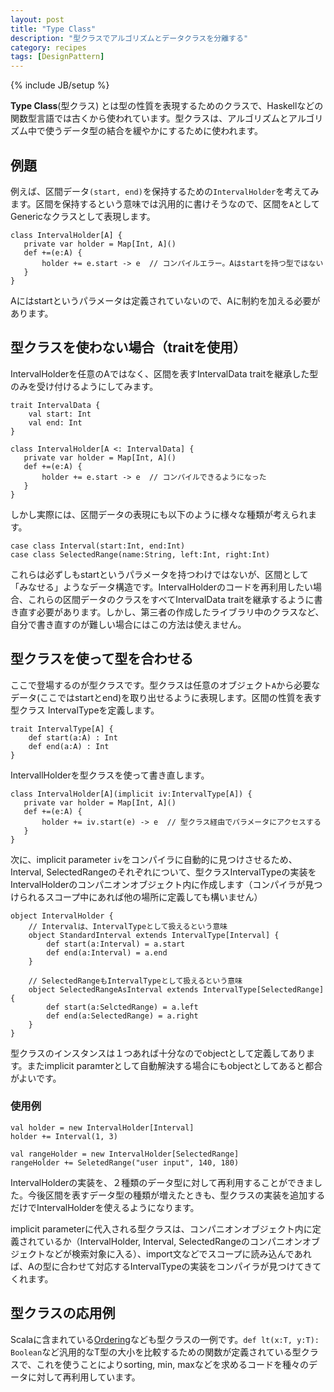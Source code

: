 ```yaml
---
layout: post
title: "Type Class"
description: "型クラスでアルゴリズムとデータクラスを分離する"
category: recipes
tags: [DesignPattern]
---
```

{% include JB/setup %}

**Type Class**(型クラス) とは型の性質を表現するためのクラスで、Haskellなどの関数型言語では古くから使われています。型クラスは、アルゴリズムとアルゴリズム中で使うデータ型の結合を緩やかにするために使われます。

## 例題

例えば、区間データ`(start, end)`を保持するための`IntervalHolder`を考えてみます。区間を保持するという意味では汎用的に書けそうなので、区間を`A`としてGenericなクラスとして表現します。

    class IntervalHolder[A] {
       private var holder = Map[Int, A]()
       def +=(e:A) {
		   holder += e.start -> e  // コンパイルエラー。Aはstartを持つ型ではない
	   }
    }

Aにはstartというパラメータは定義されていないので、Aに制約を加える必要があります。

## 型クラスを使わない場合（traitを使用）

IntervalHolderを任意のAではなく、区間を表すIntervalData traitを継承した型のみを受け付けるようにしてみます。

	trait IntervalData {
		val start: Int
		val end: Int
	}

    class IntervalHolder[A <: IntervalData] {
       private var holder = Map[Int, A]()
       def +=(e:A) {
		   holder += e.start -> e  // コンパイルできるようになった
	   }
    }

しかし実際には、区間データの表現にも以下のように様々な種類が考えられます。

    case class Interval(start:Int, end:Int)
    case class SelectedRange(name:String, left:Int, right:Int)

これらは必ずしもstartというパラメータを持つわけではないが、区間として「みなせる」ようなデータ構造です。IntervalHolderのコードを再利用したい場合、これらの区間データのクラスをすべてIntervalData traitを継承するように書き直す必要があります。しかし、第三者の作成したライブラリ中のクラスなど、自分で書き直すのが難しい場合にはこの方法は使えません。

## 型クラスを使って型を合わせる

ここで登場するのが型クラスです。型クラスは任意のオブジェクト`A`から必要なデータ(ここではstartとend)を取り出せるように表現します。区間の性質を表す型クラス IntervalTypeを定義します。

	trait IntervalType[A] {
		def start(a:A) : Int
		def end(a:A) : Int
	}

IntervallHolderを型クラスを使って書き直します。
	
    class IntervalHolder[A](implicit iv:IntervalType[A]) {
       private var holder = Map[Int, A]()
       def +=(e:A) {
		   holder += iv.start(e) -> e  // 型クラス経由でパラメータにアクセスする
	   }
    }

次に、implicit parameter `iv`をコンパイラに自動的に見つけさせるため、Interval, SelectedRangeのそれぞれについて、型クラスIntervalTypeの実装をIntervalHolderのコンパニオンオブジェクト内に作成します（コンパイラが見つけられるスコープ中にあれば他の場所に定義しても構いません）

	object IntervalHolder {
		// Intervalは、IntervalTypeとして扱えるという意味
		object StandardInterval extends IntervalType[Interval] {
			def start(a:Interval) = a.start
			def end(a:Interval) = a.end
		}
	
		// SelectedRangeもIntervalTypeとして扱えるという意味
		object SelectedRangeAsInterval extends IntervalType[SelectedRange] {
			def start(a:SelctedRange) = a.left
			def end(a:SelectedRange) = a.right
		}
	}
	
型クラスのインスタンスは１つあれば十分なのでobjectとして定義してあります。またimplicit paramterとして自動解決する場合にもobjectとしてあると都合がよいです。
	
### 使用例

	val holder = new IntervalHolder[Interval] 
	holder += Interval(1, 3)
	
	val rangeHolder = new IntervalHolder[SelectedRange]
	rangeHolder += SeletedRange("user input", 140, 180)

IntervalHolderの実装を、２種類のデータ型に対して再利用することができました。今後区間を表すデータ型の種類が増えたときも、型クラスの実装を追加するだけでIntervalHolderを使えるようになります。

implicit parameterに代入される型クラスは、コンパニオンオブジェクト内に定義されているか（IntervalHolder, Interval, SelectedRangeのコンパニオンオブジェクトなどが検索対象に入る）、import文などでスコープに読み込んであれば、Aの型に合わせて対応するIntervalTypeの実装をコンパイラが見つけてきてくれます。

## 型クラスの応用例

Scalaに含まれている[Ordering](http://www.scala-lang.org/api/current/index.html#scala.math.Ordering)なども型クラスの一例です。`def lt(x:T, y:T): Boolean`など汎用的なT型の大小を比較するための関数が定義されている型クラスで、これを使うことによりsorting, min, maxなどを求めるコードを種々のデータに対して再利用しています。



